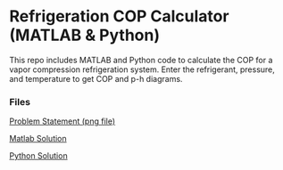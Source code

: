 # Refrigeration COP Calculator (MATLAB & Python)

This repo includes MATLAB and Python code to calculate the COP for a vapor compression refrigeration system. Enter the refrigerant, pressure, and temperature to get COP and p-h diagrams.

### Files
[Problem Statement (png file)](https://github.com/CosmicStorm09/Refrigeration-COP-Matlab-Python/blob/main/Problem%20Statement.png)

[Matlab Solution](https://github.com/CosmicStorm09/Refrigeration-COP-Matlab-Python/blob/main/matlab.txt)

[Python Solution](https://github.com/CosmicStorm09/Refrigeration-COP-Matlab-Python/blob/main/python.py)
